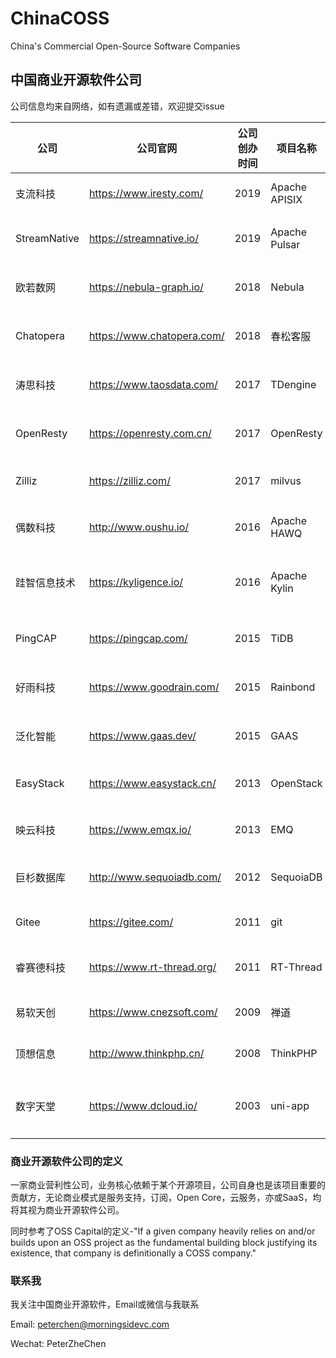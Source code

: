 # ChinaCOSS
China's Commercial Open-Source Software Companies

## 中国商业开源软件公司

公司信息均来自网络，如有遗漏或差错，欢迎提交issue

| 公司           | 公司官网                       | 公司创办时间 | 项目名称          | 项目创办时间 | GitHub Star                                                                                                                                       | GitHub Fork                                                                                                                                    | Github Contributor                                                                               | GitHub URL                                       | 技术领域           | 项目起源           | 开源许可证            | 最近融资时间  | 最近融资金额  |
|--------------|----------------------------|--------|---------------|--------|---------------------------------------------------------------------------------------------------------------------------------------------------|------------------------------------------------------------------------------------------------------------------------------------------------|--------------------------------------------------------------------------------------------------|--------------------------------------------------|----------------|----------------|------------------|---------|---------|
| 支流科技         | https://www.iresty.com/    | 2019   | Apache APISIX | 2019   | [![GitHub stars](https://img.shields.io/github/stars/apache/incubator-apisix)](https://github.com/apache/incubator-apisix/stargazers)             | [![GitHub forks](https://img.shields.io/github/forks/apache/incubator-apisix)](https://github.com/apache/incubator-apisix/network)             | ![GitHub contributors](https://img.shields.io/github/contributors/apache/incubator-apisix)       | https://github.com/apache/incubator-apisix       | 微服务API网关       | 公司项目           | Apache 2.0       |         |         |
| StreamNative | https://streamnative.io/   | 2019   | Apache Pulsar | 2016   | [![GitHub stars](https://img.shields.io/github/stars/apache/pulsar)](https://github.com/apache/pulsar/stargazers)                                 | [![GitHub forks](https://img.shields.io/github/forks/apache/pulsar)](https://github.com/apache/pulsar/network)                                 | ![GitHub contributors](https://img.shields.io/github/contributors/apache/pulsar)                 | https://github.com/apache/pulsar                 | 分布式消息队列        | 大公司孵化(Yahoo)   | Apache 2.0       | 2019/9  | 数百万美元   |
| 欧若数网         | https://nebula-graph.io/   | 2018   | Nebula        | 2018   | [![GitHub stars](https://img.shields.io/github/stars/vesoft-inc/nebula)](https://github.com/vesoft-inc/nebula/stargazers)                         | [![GitHub forks](https://img.shields.io/github/forks/vesoft-inc/nebula)](https://github.com/vesoft-inc/nebula/network)                         | ![GitHub contributors](https://img.shields.io/github/contributors/vesoft-inc/nebula)             | https://github.com/vesoft-inc/nebula             | 分布式图数据库        | 公司项目           | Apache 2.0       |         |         |
| Chatopera    | https://www.chatopera.com/ | 2018   | 春松客服          | 2018   | [![GitHub stars](https://img.shields.io/github/stars/chatopera/cosin)](https://github.com/chatopera/cosin/stargazers)                             | [![GitHub forks](https://img.shields.io/github/forks/chatopera/cosin)](https://github.com/chatopera/cosin/network)                             | ![GitHub contributors](https://img.shields.io/github/contributors/chatopera/cosin)               | https://github.com/chatopera/cosin               | 多渠道智能客服系统      | 公司项目           | Apache 2.0       | 2018/8  | 数百万元    |
| 涛思科技         | https://www.taosdata.com/  | 2017   | TDengine      | 2019   | [![GitHub stars](https://img.shields.io/github/stars/taosdata/TDengine)](https://github.com/taosdata/TDengine/stargazers)                         | [![GitHub forks](https://img.shields.io/github/forks/taosdata/TDengine)](https://github.com/taosdata/TDengine/network)                         | ![GitHub contributors](https://img.shields.io/github/contributors/taosdata/TDengine)             | https://github.com/taosdata/TDengine             | 时序空间大数据引擎      | 公司项目           | AGPL-3.0         | 2019/9  | 数千万元    |
| OpenResty    | https://openresty.com.cn/  | 2017   | OpenResty     | 2009   | [![GitHub stars](https://img.shields.io/github/stars/openresty/openresty)](https://github.com/openresty/openresty/stargazers)                     | [![GitHub forks](https://img.shields.io/github/forks/openresty/openresty)](https://github.com/openresty/openresty/network)                     | ![GitHub contributors](https://img.shields.io/github/contributors/openresty/openresty)           | https://github.com/openresty/openresty           | 应用服务器框架        | 个人项目           | BSD              |         |         |
| Zilliz       | https://zilliz.com/        | 2017   | milvus        | 2019   | [![GitHub stars](https://img.shields.io/github/stars/milvus-io/milvus)](https://github.com/milvus-io/milvus/stargazers)                           | [![GitHub forks](https://img.shields.io/github/forks/milvus-io/milvus)](https://github.com/milvus-io/milvus/network)                           | ![GitHub contributors](https://img.shields.io/github/contributors/milvus-io/milvus)              | https://github.com/milvus-io/milvus              | 向量搜索引擎         | 公司项目           | Apache 2.0       | 2018/5  | 1000万美元 |
| 偶数科技         | http://www.oushu.io/       | 2016   | Apache HAWQ   | 2013   | [![GitHub stars](https://img.shields.io/github/stars/apache/hawq)](https://github.com/apache/hawq/stargazers)                                     | [![GitHub forks](https://img.shields.io/github/forks/apache/hawq)](https://github.com/apache/hawq/network)                                     | ![GitHub contributors](https://img.shields.io/github/contributors/apache/hawq)                   | https://github.com/apache/hawq                   | Hadoop SQL分析引擎 | 大公司孵化(Pivotal) | Apache 2.0       | 2017/1  | 5000万元  |
| 跬智信息技术       | https://kyligence.io/      | 2016   | Apache Kylin  | 2014   | [![GitHub stars](https://img.shields.io/github/stars/apache/kylin)](https://github.com/apache/kylin/stargazers)                                   | [![GitHub forks](https://img.shields.io/github/forks/apache/kylin)](https://github.com/apache/kylin/network)                                   | ![GitHub contributors](https://img.shields.io/github/contributors/apache/kylin)                  | https://github.com/apache/kylin                  | 大数据联机分析处理引擎    | 大公司孵化(eBay)    | Apache 2.0       | 2019/3  | 2500万美元 |
| PingCAP      | https://pingcap.com/       | 2015   | TiDB          | 2015   | [![GitHub stars](https://img.shields.io/github/stars/pingcap/tidb)](https://github.com/pingcap/tidb/stargazers)                                   | [![GitHub forks](https://img.shields.io/github/forks/pingcap/tidb)](https://github.com/pingcap/tidb/network)                                   | ![GitHub contributors](https://img.shields.io/github/contributors/pingcap/tidb)                  | https://github.com/pingcap/tidb                  | 分布式HTAP数据库     | 公司项目           | Apache 2.0       | 2018/9  | 5000万美元 |
| 好雨科技         | https://www.goodrain.com/  | 2015   | Rainbond      | 2017   | [![GitHub stars](https://img.shields.io/github/stars/goodrain/rainbond)](https://github.com/goodrain/rainbond/stargazers)                         | [![GitHub forks](https://img.shields.io/github/forks/goodrain/rainbond)](https://github.com/goodrain/rainbond/network)                         | ![GitHub contributors](https://img.shields.io/github/contributors/goodrain/rainbond)             | https://github.com/goodrain/rainbond             | 企业应用云操作系统      | 公司项目           | LGPL-3.0         | 2016/11 |         |
| 泛化智能         | https://www.gaas.dev/      | 2015   | GAAS          | 2019   | [![GitHub stars](https://img.shields.io/github/stars/generalized-intelligence/GAAS)](https://github.com/generalized-intelligence/GAAS/stargazers) | [![GitHub forks](https://img.shields.io/github/forks/generalized-intelligence/GAAS)](https://github.com/generalized-intelligence/GAAS/network) | ![GitHub contributors](https://img.shields.io/github/contributors/generalized-intelligence/GAAS) | https://github.com/generalized-intelligence/GAAS | 无人机自主飞行方案      | 公司项目           | BSD-3            | 2018/10 | 千万级     |
| EasyStack    | https://www.easystack.cn/  | 2013   | OpenStack     | 2010   | [![GitHub stars](https://img.shields.io/github/stars/openstack/openstack)](https://github.com/openstack/openstack/stargazers)                     | [![GitHub forks](https://img.shields.io/github/forks/openstack/openstack)](https://github.com/openstack/openstack/network)                     | ![GitHub contributors](https://img.shields.io/github/contributors/openstack/openstack)           | https://github.com/openstack/openstack           | IaaS基础系统       | 大公司孵化(NASA)    | Apache 2.0       | 2019/11 | 数亿      |
| 映云科技         | https://www.emqx.io/       | 2013   | EMQ           | 2013   | [![GitHub stars](https://img.shields.io/github/stars/emqx/emqx)](https://github.com/emqx/emqx/stargazers)                                         | [![GitHub forks](https://img.shields.io/github/forks/emqx/emqx)](https://github.com/emqx/emqx/network)                                         | ![GitHub contributors](https://img.shields.io/github/contributors/emqx/emqx)                     | https://github.com/emqx/emqx                     | MQTT消息中间件      | 个人项目           | Apache 2.0       | 2018/4  | 数百万元    |
| 巨杉数据库        | http://www.sequoiadb.com/  | 2012   | SequoiaDB     | 2015   | [![GitHub stars](https://img.shields.io/github/stars/SequoiaDB/SequoiaDB)](https://github.com/SequoiaDB/SequoiaDB/stargazers)                     | [![GitHub forks](https://img.shields.io/github/forks/SequoiaDB/SequoiaDB)](https://github.com/SequoiaDB/SequoiaDB/network)                     | ![GitHub contributors](https://img.shields.io/github/contributors/SequoiaDB/SequoiaDB)           | https://github.com/SequoiaDB/SequoiaDB           | 分布式关系型数据库      | 公司项目           | AGPL-3.0         | 2018/9  | 数千万美元   |
| Gitee        | https://gitee.com/         | 2011   | git           | 2005   | [![GitHub stars](https://img.shields.io/github/stars/git/git)](https://github.com/git/git/stargazers)                                             | [![GitHub forks](https://img.shields.io/github/forks/git/git)](https://github.com/git/git/network)                                             | ![GitHub contributors](https://img.shields.io/github/contributors/git/git)                       | https://github.com/dcloudio/uni-app              | Git代码托管        | 个人项目           | GPL-2.0          | 2020/2  | 6400万元  |
| 睿赛德科技        | https://www.rt-thread.org/ | 2011   | RT-Thread     | 2006   | [![GitHub stars](https://img.shields.io/github/stars/RT-Thread/rt-thread)](https://github.com/RT-Thread/rt-thread/stargazers)                     | [![GitHub forks](https://img.shields.io/github/forks/RT-Thread/rt-thread)](https://github.com/RT-Thread/rt-thread/network)                     | ![GitHub contributors](https://img.shields.io/github/contributors/RT-Thread/rt-thread)           | https://github.com/RT-Thread/rt-thread           | 物联网操作系统        | 个人项目           | Apache 2.0       | 2019/11 | 近亿元     |
| 易软天创         | https://www.cnezsoft.com/  | 2009   | 禅道            | 2009   | [![GitHub stars](https://img.shields.io/github/stars/easysoft/zentaopms)](https://github.com/easysoft/zentaopms/stargazers)                       | [![GitHub forks](https://img.shields.io/github/forks/easysoft/zentaopms)](https://github.com/easysoft/zentaopms/network)                       | ![GitHub contributors](https://img.shields.io/github/contributors/easysoft/zentaopms)            | https://github.com/easysoft/zentaopms            | Agile项目管理      | 公司项目           | Z Public License |         |         |
| 顶想信息         | http://www.thinkphp.cn/    | 2008   | ThinkPHP      | 2006   | [![GitHub stars](https://img.shields.io/github/stars/top-think/think)](https://github.com/top-think/think/stargazers)                             | [![GitHub forks](https://img.shields.io/github/forks/top-think/think)](https://github.com/top-think/think/network)                             | ![GitHub contributors](https://img.shields.io/github/contributors/top-think/think)               | https://github.com/top-think/think               | PHP框架          | 个人项目           | Apache 2.0       |         |         |
| 数字天堂         | https://www.dcloud.io/     | 2003   | uni-app       | 2018   | [![GitHub stars](https://img.shields.io/github/stars/dcloudio/uni-app)](https://github.com/dcloudio/uni-app/stargazers)                           | [![GitHub forks](https://img.shields.io/github/forks/dcloudio/uni-app)](https://github.com/dcloudio/uni-app/network)                           | ![GitHub contributors](https://img.shields.io/github/contributors/dcloudio/uni-app)              | https://github.com/dcloudio/uni-app              | Vue语法的统一前端框架   | 公司项目           | Apache 2.0       | 2018/9  |         |



### 商业开源软件公司的定义

一家商业营利性公司，业务核心依赖于某个开源项目，公司自身也是该项目重要的贡献方，无论商业模式是服务支持，订阅，Open Core，云服务，亦或SaaS，均将其视为商业开源软件公司。

同时参考了OSS Capital的定义-"If a given company heavily relies on and/or builds upon an OSS project as the fundamental building block justifying its existence, that company is definitionally a COSS company." 

### 联系我
我关注中国商业开源软件，Email或微信与我联系

Email: peterchen@morningsidevc.com

Wechat: PeterZheChen
